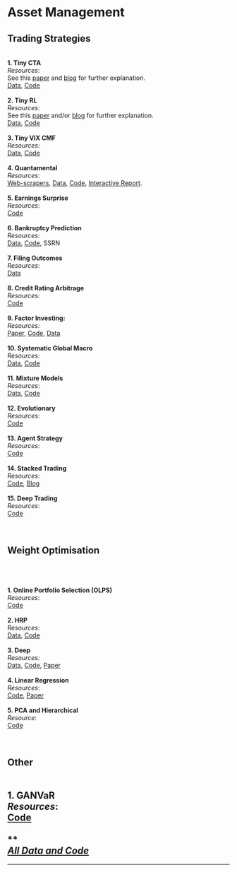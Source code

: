 # Asset Management


## Trading Strategies

<br>**1. Tiny CTA**<br>*Resources*:<br>See this [paper](https://papers.ssrn.com/sol3/papers.cfm?abstract_id=2695101) and [blog](https://www.linkedin.com/pulse/implement-cta-less-than-10-lines-code-thomas-schmelzer/) for further explanation.<br>[Data](http://drive.google.com/open?id=12BB8KpFYJSx41yvHhtoLYE_ZZOHNamP8), [Code](https://drive.google.com/open?id=1EwbHhBZL_PRTphR25EbMQA9dV7jC4CjT)<br><br>**2. Tiny RL**<br>*Resources*:<br>See this [paper](http://cs229.stanford.edu/proj2006/Molina-StockTradingWithRecurrentReinforcementLearning.pdf) and/or [blog](https://teddykoker.com/) for further explanation.<br>[Data](https://drive.google.com/open?id=1k7J5y1xCssIna45d_Xw78d2frgzD94Li), [Code](https://drive.google.com/open?id=1IRrR6kWjunERzZqrszJ9_q-C1Yj5L0Qj)<br><br>**3. Tiny VIX CMF**<br>*Resources*:<br>[Data](https://drive.google.com/open?id=1Yv2_mTjZMANoL9fM0ajOsOFEc9MJZAMU), [Code](https://drive.google.com/open?id=186j-gtkXCgzj06WCWDAU9yhYXP9SfgLu)<br><br>**4. Quantamental**<br>*Resources*:<br>[Web-scrapers](https://drive.google.com/drive/folders/12aZ7vg_3HIdPYZ4GavYY7BjptlAPGFtc?usp=sharing), [Data](https://drive.google.com/open?id=1b0OXiSKnacEDftYKgov619SCfXwpcUWT), [Code](https://drive.google.com/open?id=1PqtFfcr1ejreGr6XIoZCs8jsD7AccuL7), [Interactive Report](https://github.com/firmai/interactive-corporate-report).<br><br>**5. Earnings Surprise**<br>*Resources*:<br>[Code](https://drive.google.com/open?id=1KtGauKizS8QISuDCW0SwIxbYPeBwTQxF)<br><br>**6. Bankruptcy Prediction**<br>*Resources*:<br>[Data](https://drive.google.com/open?id=1UAIZBNHag-AdWZ4z7nd_y5THQ89D-IQh), [Code](https://drive.google.com/open?id=1Z2ZyvEoWsRfHSa1f7g0m1O-JiXedUdb_), SSRN<br><br>**7. Filing Outcomes**<br>*Resources*:<br>[Data](https://drive.google.com/open?id=1cDhrrAp07e-2TgrPQginXUNQpdbTpq-u)<br><br>**8. Credit Rating Arbitrage**<br>*Resources:*<br>[Code](https://drive.google.com/open?id=1i_yERL4i6qp57C0LdSWEV8iYv_rtAZLF)<br><br>**9. Factor Investing:**<br>*Resources:*<br>[Paper](https://docplayer.net/120877135-Industry-return-predictability-a-machine-learning-approach.html), [Code](https://drive.google.com/open?id=1O0LQ_khTfsbFG5aN3-AqV6DEIRWQ6UuP), [Data](https://drive.google.com/open?id=1cc43729RyOPCsDJ3r46SdHcJJp1AUmaA)<br><br>**10. Systematic Global Macro**<br>*Resources:*<br>[Data](https://drive.google.com/open?id=1ePKFtfjBrfg3xDtg_dbssykeSd8ZmA1z), [Code](https://drive.google.com/open?id=10bN3kNjl9EMDB5Tt1ArXO8IaxLiPh_Zd)<br><br>**11. Mixture Models**<br>*Resources*:<br>[Data](https://drive.google.com/open?id=1jmR2Jlk6Hy7J7c2jZFEK1oXptOHbDYLK), [Code](https://drive.google.com/open?id=1tRIt7lIJErWKwoHIuBS6rZbZo2EYBNTN)<br><br>**12. Evolutionary**<br>*Resources*:<br>[Code](https://drive.google.com/open?id=116Aj9kbZcrCyR5MDu58HkWE53lacAE52) <br><br> **13. Agent Strategy**<br>*Resources*:<br>[Code](https://drive.google.com/open?id=1qCvIeui5dJKMXnjUm9_wiPf65VVHdWwz)<br> <br>**14. Stacked Trading**<br>*Resources*:<br>[Code](https://drive.google.com/open?id=11SG9KIWUxV9fgrrpAs0QifgGrcdzk2dh), [Blog](https://www.kdnuggets.com/2017/02/stacking-models-imropved-predictions.html)<br><br>**15. Deep Trading**<br>*Resources*:<br>[Code](https://drive.google.com/open?id=1NoSOI29giC3zOeWNMGQCUUQCRXemD9Ix)<br><br><br>

## Weight Optimisation

<br><br> <br>**1. Online Portfolio Selection (OLPS)**<br>*Resources*:<br>[Code](https://drive.google.com/open?id=1TPiJE6klq7D1ZzwoKhZtPA6WzwD1txHD)<br><br>**2. HRP**<br>*Resources*:<br>[Data](https://drive.google.com/open?id=198fpHhD973i3rKa9D7oz-SrmBwPykQEc), [Code](https://drive.google.com/open?id=1z3Fe7QXZ6c566KOG3HtQEfCc84UAGwFf)<br><br>**3. Deep**<br>*Resources:*<br>[Data](https://drive.google.com/open?id=1bJcUZbrZ8HFXs-cd0vGHeMop16Vf3n23), [Code](https://drive.google.com/open?id=1-hOEAiJqaNTUYIyamj26ZvHJNZq9XV09), [Paper](https://arxiv.org/abs/1605.07230)<br><br>**4. Linear Regression**<br>*Resources*:<br>[Code](https://drive.google.com/open?id=1YDZQvz6Pn2AFDX2Uprfaq9JoGvk7RpJy), [Paper](https://onlinelibrary.wiley.com/doi/abs/10.1111/0022-1082.00120)<br><br>**5. PCA and Hierarchical**<br>*Resource*:<br>[Code](https://colab.research.google.com/drive/1mm9r6EZOERHYkycDbc74GY7S2U6h1oTc)<br> <br><br>

## Other<br><br> <br>**1. GANVaR**<br>*Resources*:<br>[Code](https://drive.google.com/open?id=1C0QLVV2iC8QVvCG7F4bhP8dP3wuGkJ8E)<br> <br> **<br>[*All Data and Code*](https://drive.google.com/open?id=1utWE_xx1N93BTDkofiWPbhjcfh_W8_aK) 

 ****


